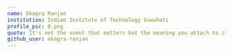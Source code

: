 ```yaml
---
name: Ekagra Ranjan
institution: Indian Institute of Technology Guwahati
profile_pic: 0.png
quote: It's not the event that matters but the meaning you attach to it.
github_user: ekagra-ranjan
---
```

